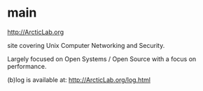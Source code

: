 # main
http://ArcticLab.org

site covering Unix Computer Networking and Security.

Largely focused on Open Systems / Open Source with a focus on performance.

(b)log is available at: http://ArcticLab.org/log.html
